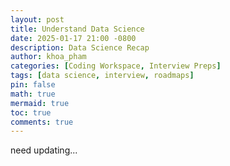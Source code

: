 ```yaml
---
layout: post
title: Understand Data Science
date: 2025-01-17 21:00 -0800
description: Data Science Recap
author: khoa_pham
categories: [Coding Workspace, Interview Preps]
tags: [data science, interview, roadmaps]
pin: false
math: true
mermaid: true
toc: true
comments: true
---
```


need updating...